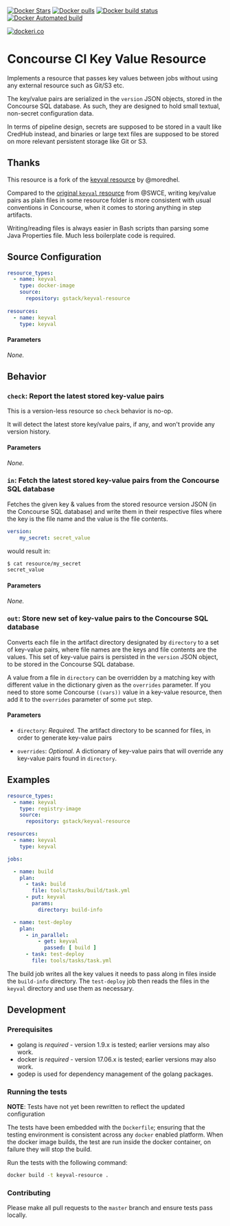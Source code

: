 
[![Docker Stars](https://img.shields.io/docker/stars/gstack/keyval-resource.svg?style=plastic)](https://registry.hub.docker.com/v2/repositories/gstack/keyval-resource/stars/count/)
[![Docker pulls](https://img.shields.io/docker/pulls/gstack/keyval-resource.svg?style=plastic)](https://registry.hub.docker.com/v2/repositories/gstack/keyval-resource)
[![Docker build status](https://img.shields.io/docker/build/gstack/keyval-resource.svg)](https://github.com/gstackio/keyval-resource)
[![Docker Automated build](https://img.shields.io/docker/automated/gstack/keyval-resource.svg)](https://github.com/gstackio/keyval-resource)

[![dockeri.co](http://dockeri.co/image/gstack/keyval-resource)](https://hub.docker.com/r/gstack/keyval-resource/)

# Concourse CI Key Value Resource

Implements a resource that passes key values between jobs without using any
external resource such as Git/S3 etc.

The key/value pairs are serialized in the `version` JSON objects, stored in
the Concourse SQL database. As such, they are designed to hold small textual,
non-secret configuration data.

In terms of pipeline design, secrets are supposed to be stored in a vault like
CredHub instead, and binaries or large text files are supposed to be stored
on more relevant persistent storage like Git or S3.

## Thanks

This resource is a fork of the [keyval resource][moredhel_gh] by @moredhel.

Compared to the [original `keyval` resource][swce_gh] from @SWCE, writing
key/value pairs as plain files in some resource folder is more consistent
with usual conventions in Concourse, when it comes to storing anything in
step artifacts.

Writing/reading files is always easier in Bash scripts than parsing some Java
Properties file. Much less boilerplate code is required.

[moredhel_gh]: https://github.com/moredhel/keyval-resource
[swce_gh]: https://github.com/SWCE/keyval-resource

## Source Configuration

``` YAML
resource_types:
  - name: keyval
    type: docker-image
    source:
      repository: gstack/keyval-resource
      
resources:
  - name: keyval
    type: keyval
```

#### Parameters

*None.*

## Behavior

### `check`: Report the latest stored key-value pairs

This is a version-less resource so `check` behavior is no-op.

It will detect the latest store key/value pairs, if any, and won't provide any
version history.

#### Parameters

*None.*

### `in`: Fetch the latest stored key-value pairs from the Concourse SQL database

Fetches the given key & values from the stored resource version JSON (in the
Concourse SQL database) and write them in their respective files where the
key is the file name and the value is the file contents.

```yaml
version:
    my_secret: secret_value
```

would result in:

```sh
$ cat resource/my_secret
secret_value
```

#### Parameters

*None.*

### `out`: Store new set of key-value pairs to the Concourse SQL database

Converts each file in the artifact directory designated by `directory` to a
set of key-value pairs, where file names are the keys and file contents are
the values. This set of key-value pairs is persisted in the `version` JSON
object, to be stored in the Concourse SQL database.

A value from a file in `directory` can be overridden by a matching key with
different value in the dictionary given as the `overrides` parameter. If you
need to store some Concourse `((vars))` value in a key-value resource, then
add it to the `overrides` parameter of some `put` step.

#### Parameters

- `directory`: *Required.* The artifact directory to be scanned for files, in
  order to generate key-value pairs

- `overrides`: *Optional.* A dictionary of key-value pairs that will override
  any key-value pairs found in `directory`.


## Examples

```yaml
resource_types:
  - name: keyval
    type: registry-image
    source:
      repository: gstack/keyval-resource

resources:
  - name: keyval
    type: keyval

jobs:

  - name: build
    plan:
      - task: build
        file: tools/tasks/build/task.yml
      - put: keyval
        params:
          directory: build-info

  - name: test-deploy
    plan:
      - in_parallel:
          - get: keyval
            passed: [ build ]
      - task: test-deploy
        file: tools/tasks/task.yml
```

The build job writes all the key values it needs to pass along in files inside
the `build-info` directory. The `test-deploy` job then reads the files in the
`keyval` directory and use them as necessary.

## Development

### Prerequisites

* golang is *required* - version 1.9.x is tested; earlier versions may also
  work.
* docker is *required* - version 17.06.x is tested; earlier versions may also
  work.
* godep is used for dependency management of the golang packages.

### Running the tests

**NOTE**: Tests have not yet been rewritten to reflect the updated configuration

The tests have been embedded with the `Dockerfile`; ensuring that the testing
environment is consistent across any `docker` enabled platform. When the docker
image builds, the test are run inside the docker container, on failure they
will stop the build.

Run the tests with the following command:

```sh
docker build -t keyval-resource .
```

### Contributing

Please make all pull requests to the `master` branch and ensure tests pass
locally.
